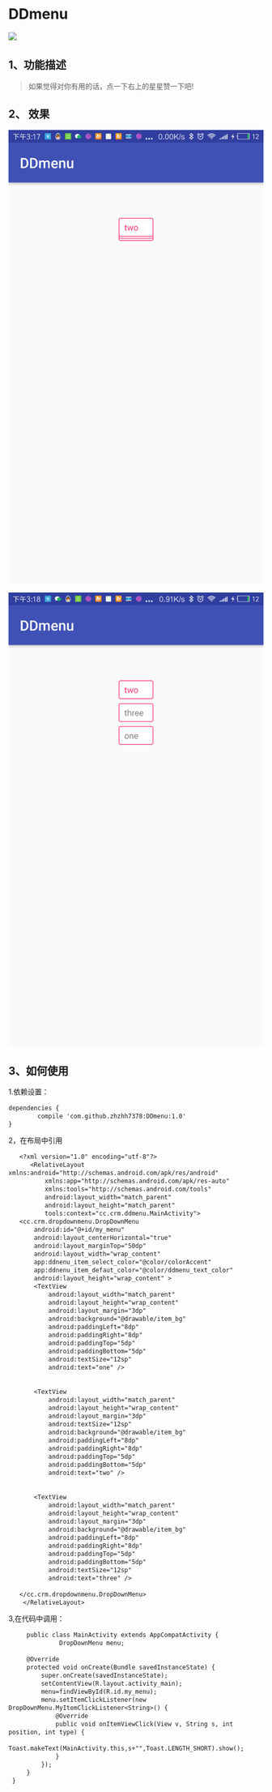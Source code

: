# DDmenu
[![](https://jitpack.io/v/zhzhh7378/DDmenu.svg)](https://jitpack.io/#zhzhh7378/DDmenu)
## 1、功能描述

> 如果觉得对你有用的话，点一下右上的星星赞一下吧!

## 2、 效果 

<p align="center">
  <img src="https://github.com/zhzhh7378/DDmenu/blob/master/device-2017-08-10-151737.png">
</p>
<p align="center">
  <img src="https://github.com/zhzhh7378/DDmenu/blob/master/device-2017-08-10-151808.png">
</p>

## 3、如何使用
1.依赖设置：

	dependencies {
	        compile 'com.github.zhzhh7378:DDmenu:1.0'
	}
	
2，在布局中引用

   
   
       <?xml version="1.0" encoding="utf-8"?>
          <RelativeLayout xmlns:android="http://schemas.android.com/apk/res/android"
              xmlns:app="http://schemas.android.com/apk/res-auto"
              xmlns:tools="http://schemas.android.com/tools"
              android:layout_width="match_parent"
              android:layout_height="match_parent"
              tools:context="cc.crm.ddmenu.MainActivity">
       <cc.crm.dropdownmenu.DropDownMenu
           android:id="@+id/my_menu"
           android:layout_centerHorizontal="true"
           android:layout_marginTop="50dp"
           android:layout_width="wrap_content"
           app:ddnenu_item_select_color="@color/colorAccent"
           app:ddnenu_item_defaut_color="@color/ddmenu_text_color"
           android:layout_height="wrap_content" >
           <TextView
               android:layout_width="match_parent"
               android:layout_height="wrap_content"
               android:layout_margin="3dp"
               android:background="@drawable/item_bg"
               android:paddingLeft="8dp"
               android:paddingRight="8dp"
               android:paddingTop="5dp"
               android:paddingBottom="5dp"
               android:textSize="12sp"
               android:text="one" />
   
   
           <TextView
               android:layout_width="match_parent"
               android:layout_height="wrap_content"
               android:layout_margin="3dp"
               android:textSize="12sp"
               android:background="@drawable/item_bg"
               android:paddingLeft="8dp"
               android:paddingRight="8dp"
               android:paddingTop="5dp"
               android:paddingBottom="5dp"
               android:text="two" />
   
   
           <TextView
               android:layout_width="match_parent"
               android:layout_height="wrap_content"
               android:layout_margin="3dp"
               android:background="@drawable/item_bg"
               android:paddingLeft="8dp"
               android:paddingRight="8dp"
               android:paddingTop="5dp"
               android:paddingBottom="5dp"
               android:textSize="12sp"
               android:text="three" />
   
       </cc.crm.dropdownmenu.DropDownMenu>
        </RelativeLayout>
3,在代码中调用：
         
         public class MainActivity extends AppCompatActivity {
                  DropDownMenu menu;
              
         @Override
         protected void onCreate(Bundle savedInstanceState) {
             super.onCreate(savedInstanceState);
             setContentView(R.layout.activity_main);
             menu=findViewById(R.id.my_menu);
             menu.setItemClickListener(new DropDownMenu.MyItemClickListener<String>() {
                 @Override
                 public void onItemViewClick(View v, String s, int position, int type) {
                     Toast.makeText(MainActivity.this,s+"",Toast.LENGTH_SHORT).show();
                 }
             });
         }
     }


